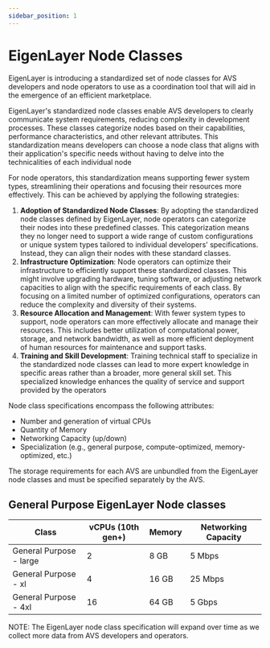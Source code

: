 ```yaml
---
sidebar_position: 1
---
```


# EigenLayer Node Classes

EigenLayer is introducing a standardized set of node classes for AVS developers and node operators to use as a coordination tool that will aid in the emergence of an efficient marketplace.

EigenLayer's standardized node classes enable AVS developers to clearly communicate system requirements, reducing complexity in development processes. These classes categorize nodes based on their capabilities, performance characteristics, and other relevant attributes. This standardization means developers can choose a node class that aligns with their application's specific needs without having to delve into the technicalities of each individual node

For node operators, this standardization means supporting fewer system types, streamlining their operations and focusing their resources more effectively. This can be achieved by applying the following strategies:

1. **Adoption of Standardized Node Classes**: By adopting the standardized node classes defined by EigenLayer, node operators can categorize their nodes into these predefined classes. This categorization means they no longer need to support a wide range of custom configurations or unique system types tailored to individual developers' specifications. Instead, they can align their nodes with these standard classes.
2. **Infrastructure Optimization**: Node operators can optimize their infrastructure to efficiently support these standardized classes. This might involve upgrading hardware, tuning software, or adjusting network capacities to align with the specific requirements of each class. By focusing on a limited number of optimized configurations, operators can reduce the complexity and diversity of their systems.
3. **Resource Allocation and Management**: With fewer system types to support, node operators can more effectively allocate and manage their resources. This includes better utilization of computational power, storage, and network bandwidth, as well as more efficient deployment of human resources for maintenance and support tasks.
4. **Training and Skill Development**: Training technical staff to specialize in the standardized node classes can lead to more expert knowledge in specific areas rather than a broader, more general skill set. This specialized knowledge enhances the quality of service and support provided by the operators

Node class specifications encompass the following attributes:

* Number and generation of virtual CPUs
* Quantity of Memory
* Networking Capacity (up/down)
* Specialization (e.g., general purpose, compute-optimized, memory-optimized, etc.)

The storage requirements for each AVS are unbundled from the EigenLayer node classes and must be specified separately by the AVS.&#x20;

## General Purpose EigenLayer Node classes

| Class                   | vCPUs (10th gen+) | Memory | Networking Capacity  |
| ----------------------- | ----------------- | ------ | -------------------- |
| General Purpose - large | 2                 | 8 GB   | 5 Mbps               |
| General Purpose - xl    | 4                 | 16 GB  | 25 Mbps              |
| General Purpose - 4xl   | 16                | 64 GB  | 5 Gbps               |

NOTE: The EigenLayer node class specification will expand over time as we collect more data from AVS developers and operators.&#x20;

